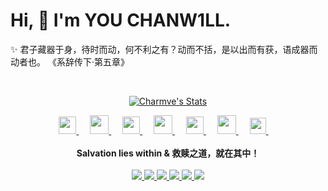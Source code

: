 # Hi, 👋  I'm YOU CHANW1LL.
  
  ✨ 君子藏器于身，待时而动，何不利之有？动而不括，是以出而有获，语成器而动者也。  《系辞传下·第五章》


<br>

<p align="center">
  <a href="https://github.com/Charmve" class="rich-diff-level-one">
    <img src="https://github-readme-stats.vercel.app/api?username=youchanwill&title_color=333&text_color=777" alt="Charmve's Stats" >
    <!-- &hide=issues
    <img src="https://github-readme-stats.vercel.app/api?username=youchanwill&hide=issues&title_color=333&text_color=777" alt="YOU's Stats" >
    -->
  </a>
</p>

<p align="center">
  <a href= "https://github.com/YOUChanWill" target="_blank" alt="WeChat" title="WeChat">
    <img src="https://img.icons8.com/ios-filled/50/000000/weixing.png" width="28px"/>
  </a>
  &emsp;
  <a href="https://blog.csdn.net/qq_45902224" target="_blank" alt="CSDN" title="CSDN">
    <img src="https://img.icons8.com/material/48/000000/csdn.png" width="30px"/>
  </a>
  &emsp;
  <a href="https://github.com/YOUChanWill" target="_blank" alt="Zhihu" title="Zhihu">
    <img src="https://img.icons8.com/material-two-tone/50/000000/zhihu.png" width="28px"/>
  </a>
  &emsp;
  <a href="https://github.com/YOUChanWill" target="_blank" alt="Bilibili" title="Bilibili">
    <img src="https://user-images.githubusercontent.com/29084184/166415345-91925d37-c66f-448f-8d75-c8355fe0b692.png" width="30px"/>
  </a>
  &emsp;
  <a href= "https://github.com/YOUChanWill" target="_blank" alt="Instagram" title="Instagram">
    <img src="https://img.icons8.com/ios-glyphs/256/000000/instagram-new.svg" width="28px"/>
  </a>
  &emsp;
  <a href="https://github.com/YOUChanWill" target="_blank" alt="YouTube" title="YouTube">
    <img src="https://img.icons8.com/ios-filled/50/000000/youtube-play.png" width="30px"/>
  </a>
  &emsp;
  <a href="https://github.com/YOUChanWill" target="_blank" alt="LinkedIn" title="LinkedIn">
    <img src="https://img.icons8.com/ios-filled/256/000000/linkedin.svg" width="26px"/>
  </a>
  &emsp;
  <br><br>
  <strong>Salvation lies within & 救赎之道，就在其中！</strong>
  <br><br>
  <a href="https://github.com/YOUChanWill">
    <img src="https://img.shields.io/badge/code-Java-black">
  </a>
  <a href="https://github.com/YOUChanWill">
    <img src="https://img.shields.io/badge/code-C-black">
  </a>
  <a href="https://github.com/YOUChanWills">
    <img src="https://img.shields.io/badge/occupation-critic-black">
  </a>
  <a href="https://github.com/YOUChanWill">
    <img src="https://img.shields.io/badge/occupation-programmer-black">
  </a>
  <a href="https://github.com/YOUChanWill">
    <img src="https://img.shields.io/badge/occupation-artist-orange">
  </a>
    <a href="https://github.com/YOUChanWills">
    <img src="https://img.shields.io/badge/occupation-daydreamer-black">
  </a>
</p>

<h2></h2>
    

